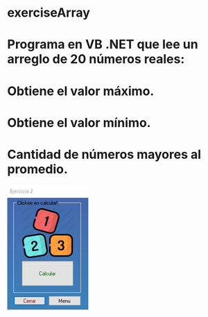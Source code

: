 # exerciseArray

# Programa en VB .NET que lee un arreglo de 20 números reales:
# Obtiene el valor máximo.
# Obtiene el valor mínimo.
# Cantidad de números mayores al promedio.
![img](https://github.com/Esleiter/exerciseArray/blob/main/Interfaz/1.png)
